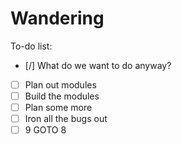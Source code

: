 # Wandering

To-do list:
- [/] What do we want to do anyway?
- [ ] Plan out modules
- [ ] Build the modules
- [ ] Plan some more
- [ ] Iron all the bugs out
- [ ] 9 GOTO 8
